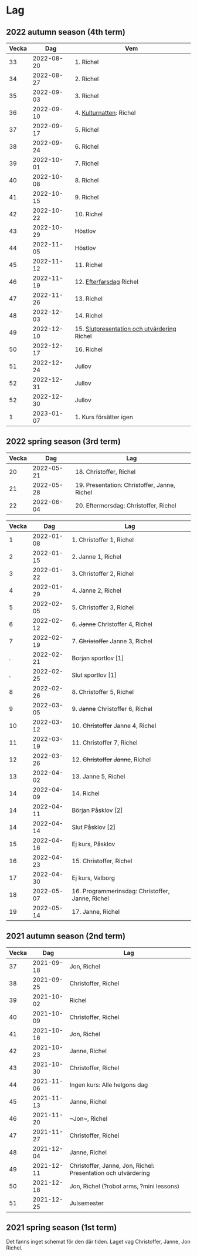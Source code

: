 # Lag

## 2022 autumn season (4th term)

Vecka| Dag      |Vem
-----|----------|-------------------------------------
33   |2022-08-20|1. Richel
34   |2022-08-27|2. Richel
35   |2022-09-03|3. Richel
36   |2022-09-10|4. [Kulturnatten](activities/20220910_kulturnatten.md): Richel
37   |2022-09-17|5. Richel
38   |2022-09-24|6. Richel
39   |2022-10-01|7. Richel
40   |2022-10-08|8. Richel
41   |2022-10-15|9. Richel
42   |2022-10-22|10. Richel
43   |2022-10-29|Höstlov
44   |2022-11-05|Höstlov
45   |2022-11-12|11. Richel
46   |2022-11-19|12. [Efterfarsdag](activities/20221119_efterfarsdag.md) Richel
47   |2022-11-26|13. Richel
48   |2022-12-03|14. Richel
49   |2022-12-10|15. [Slutpresentation och utvärdering](activities/20221210_slutpresentation.md) Richel
50   |2022-12-17|16. Richel
51   |2022-12-24|Jullov
52   |2022-12-31|Jullov
52   |2022-12-30|Jullov
 1   |2023-01-07|1. Kurs försätter igen

## 2022 spring season (3rd term)

Vecka|Dag       |Lag
-----|----------|-------------------------------------
20   |2022-05-21|18. Christoffer, Richel
21   |2022-05-28|19. Presentation: Christoffer, Janne, Richel
22   |2022-06-04|20. Eftermorsdag: Christoffer, Richel


Vecka|Dag       |Lag
-----|----------|-------------------------------------
1    |2022-01-08|1. Christoffer 1, Richel
2    |2022-01-15|2. Janne 1, Richel
3    |2022-01-22|3. Christoffer 2, Richel
4    |2022-01-29|4. Janne 2, Richel
5    |2022-02-05|5. Christoffer 3, Richel
6    |2022-02-12|6. ~~Janne~~ Christoffer 4, Richel
7    |2022-02-19|7. ~~Christoffer~~ Janne 3, Richel
.    |2022-02-21|Borjan sportlov [1]
.    |2022-02-25|Slut sportlov [1]
8    |2022-02-26|8. Christoffer 5, Richel
9    |2022-03-05|9. ~~Janne~~ Christoffer 6, Richel
10   |2022-03-12|10. ~~Christoffer~~ Janne 4, Richel
11   |2022-03-19|11. Christoffer 7, Richel
12   |2022-03-26|12. ~~Christoffer~~ ~~Janne~~, Richel
13   |2022-04-02|13. Janne 5, Richel
14   |2022-04-09|14. Richel
14   |2022-04-11|Början Påsklov [2]
14   |2022-04-14|Slut Påsklov [2]
15   |2022-04-16|Ej kurs, Påsklov
16   |2022-04-23|15. Christoffer, Richel
17   |2022-04-30|Ej kurs, Valborg
18   |2022-05-07|16. Programmerinsdag: Christoffer, Janne, Richel
19   |2022-05-14|17. Janne, Richel

## 2021 autumn season (2nd term)

Vecka| Dag      |Lag
-----|----------|----------------------------
37   |2021-09-18|Jon, Richel
38   |2021-09-25|Christoffer, Richel
39   |2021-10-02|Richel
40   |2021-10-09|Christoffer, Richel
41   |2021-10-16|Jon, Richel
42   |2021-10-23|Janne, Richel
43   |2021-10-30|Christoffer, Richel
44   |2021-11-06|Ingen kurs: Alle helgons dag
45   |2021-11-13|Janne, Richel
46   |2021-11-20|~Jon~, Richel
47   |2021-11-27|Christoffer, Richel
48   |2021-12-04|Janne, Richel
49   |2021-12-11|Christoffer, Janne, Jon, Richel: Presentation och utvärdering
50   |2021-12-18|Jon, Richel (?robot arms, ?mini lessons)
51   |2021-12-25|Julsemester

## 2021 spring season (1st term)

Det fanns inget schemat för den där tiden. Laget vag
Christoffer, Janne, Jon Richel.

